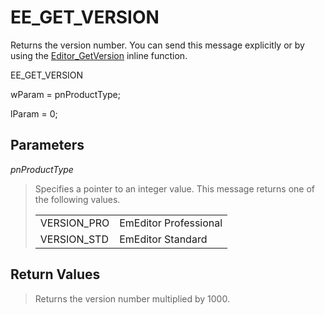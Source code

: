 # EE\_GET\_VERSION

Returns the version number. You can send this message explicitly or by using
the [Editor\_GetVersion](../macro/editor_getversion)
inline function.

EE\_GET\_VERSION

wParam = pnProductType;

lParam = 0;

## Parameters

_pnProductType_

> Specifies a pointer to an integer value. This message returns one of the
> following values.
>
> |     |     |
> | --- | --- |
> | VERSION\_PRO | EmEditor Professional |
> | VERSION\_STD | EmEditor Standard |

## Return Values

> Returns the version number multiplied by 1000.
